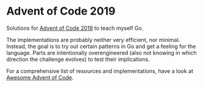 # Advent of Code 2019

Solutions for [Advent of Code 2019] to teach myself Go.

The implementations are probably neither very efficient, nor minimal. Instead,
the goal is to try out certain patterns in Go and get a feeling for the
language. Parts are intentionally overengineered (also not knowing in which
direction the challenge evolves) to test their implications.

For a comprehensive list of resources and implementations, have a look at
[Awesome Advent of Code].

[advent of code 2019]: https://adventofcode.com/2019
[awesome advent of code]: https://github.com/Bogdanp/awesome-advent-of-code
